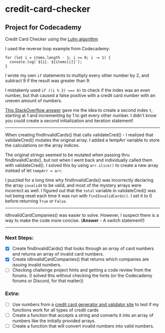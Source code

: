 # credit-card-checker

## Project for Codecademy

Credit Card Checker using the [Luhn algorithm](https://en.wikipedia.org/wiki/Luhn_algorithm#Description)

I used the reverse loop example from Codecademy:

```
for (let i = items.length - 1; i >= 0; i -= 1) {
  console.log(`${i}. ${items[i]}`);
}
```

I wrote my own `if` statements to multiply every other number by 2, and subtract 9 if the result was greater than 9.

I mistakenly used `if ((i % 2) === 0)` to check if the index was an even number, but that caused a false positive with a credit card number with an uneven amount of numbers.

[This StackOverflow answer](https://stackoverflow.com/a/30713300/21346087) gave me the idea to create a second index `t`, starting at 1 and incrementing by 1 to get every other number. I didn't know you could create a second initialization and iteration statement!

***

When creating findInvalidCards() that calls validateCred() - I realized that validateCred() mutates the original array. I added a tempArr variable to store the calculations on the array indices.

The original strings seemed to be mutated when passing thru findInvalidCards(), but not when I went back and individually called them with validateCred(). I solved this by using `arr.slice()` to create a new array instead of let `tempArr = arr`. 

I puzzled for a long time why findInvalidCards() was incorrectly declaring the array `invalid4` to be valid, and most of the mystery arrays were incorrect as well. I figured out that the `total` variable in validateCred() was not being reset each time it was run with `findInvalidCards()`. I set it to 0 before returning `True` or `False`.

***

idInvalidCardCompanies() was easier to solve. However, I suspect there is a way to make the code more concise. (**Answer** - A switch statement!)

***


### Next Steps:

- [x] Create findInvalidCards() that looks through an array of card numbers and returns an array of invalid card numbers.
- [x] Create idInvalidCardCompanies() that returns which companies are issuing invalid numbers.
- [ ] Checking challenge project hints and getting a code review from the forums. (I solved this without checking the hints (or the Codecademy forums or Discord, for that matter))

### Extra:

- [ ] Use numbers from a [credit card generator and validator site](https://www.freeformatter.com/credit-card-number-generator-validator.html) to test if my functions work for all types of credit cards
- [ ] Create a function that accepts a string and converts it into an array of numbers like the initially provided arrays.
- [ ] Create a function that will convert invalid numbers into valid numbers. 
